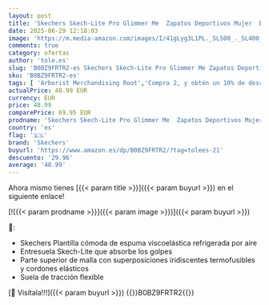 ```yaml
---
layout: post
title: 'Skechers Skech-Lite Pro Glimmer Me  Zapatos Deportivos Mujer  Black Mesh/Pink Trim  41 EU'
date: 2025-06-29 12:18:03
image: 'https://m.media-amazon.com/images/I/41gLyg3L1PL._SL500_._SL400_.jpg'
comments: true
category: ofertas
author: 'tole.es'
slug: 'B0BZ9FRTR2-es Skechers Skech-Lite Pro Glimmer Me Zapatos Deportivos...'
sku: 'B0BZ9FRTR2-es'
tags: [ 'Arborist Merchandising Root','Compra 2, y obtén un 10% de descuento','Compra 2, y obtén un 10% de descuento_Shoes1','Compre 2 y obtenga un 10 % de descuento','Compre 2 y obtenga un 10 % de descuento_Shoes1','Moda','Moda Mujer','Novedades','Self Service','Special Features Stores','Tienda Skechers','Zapatillas casual para mujer','Zapatillas deportivas y de moda para mujer','Zapatos para mujer','c8538d25-3af9-48d3-aeff-5f3ce5572a36_0','c8538d25-3af9-48d3-aeff-5f3ce5572a36_1','c8538d25-3af9-48d3-aeff-5f3ce5572a36_6301','c8538d25-3af9-48d3-aeff-5f3ce5572a36_7201','c8538d25-3af9-48d3-aeff-5f3ce5572a36_8401','skechers','zapatos','🇪🇸', ]
actualPrice: 48.99 EUR
currency: EUR
price: 48.99
comparePrice: 69.95 EUR
prodname: 'Skechers Skech-Lite Pro Glimmer Me  Zapatos Deportivos Mujer  Black Mesh/Pink Trim  41 EU'
country: 'es'
flag: '🇪🇸'
brand: 'Skechers'
buyurl: 'https://www.amazon.es/dp/B0BZ9FRTR2/?tag=tolees-21'
descuento: '29.96'
average: '48.99'
---
```


Ahora mismo tienes [{{< param title >}}]({{< param buyurl >}}) en el siguiente enlace!

[![{{< param prodname >}}]({{< param image >}})]({{< param buyurl >}})

🔎:

- Skechers Plantilla cómoda de espuma viscoelástica refrigerada por aire
- Entresuela Skech-Lite que absorbe los golpes
- Parte superior de malla con superposiciones iridiscentes termofusibles y cordones elásticos
- Suela de tracción flexible

[🛒 Visítala!!!]({{< param buyurl >}})
{{<world>}}B0BZ9FRTR2{{</world>}}
